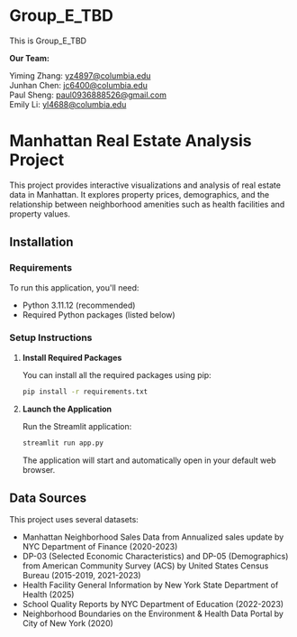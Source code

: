 # Group_E_TBD

This is Group_E_TBD

**Our Team:** 

Yiming Zhang: yz4897@columbia.edu <br />
Junhan Chen: jc6400@columbia.edu <br />
Paul Sheng: paul0936888526@gmail.com <br />
Emily Li: yl4688@columbia.edu <br />

# Manhattan Real Estate Analysis Project

This project provides interactive visualizations and analysis of real estate data in Manhattan. It explores property prices, demographics, and the relationship between neighborhood amenities such as health facilities and property values.

## Installation

### Requirements

To run this application, you'll need:
- Python 3.11.12 (recommended)
- Required Python packages (listed below)

### Setup Instructions

1. **Install Required Packages**

   You can install all the required packages using pip:

   ```bash
   pip install -r requirements.txt
   ```


2. **Launch the Application**

   Run the Streamlit application:

   ```bash
   streamlit run app.py
   ```

   The application will start and automatically open in your default web browser.

## Data Sources

This project uses several datasets:
- Manhattan Neighborhood Sales Data from Annualized sales update by NYC Department of Finance (2020-2023)
- DP-03 (Selected Economic Characteristics) and DP-05 (Demographics) from American Community Survey (ACS) by United States Census Bureau (2015-2019, 2021-2023)
- Health Facility General Information by New York State Department of Health (2025)
- School Quality Reports by NYC Department of Education (2022-2023)
- Neighborhood Boundaries on the Environment & Health Data Portal by City of New York (2020)

